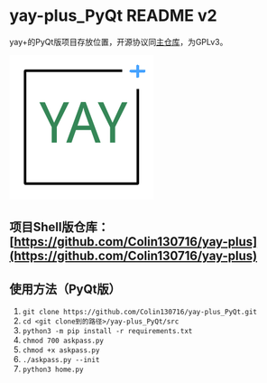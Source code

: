 # yay-plus_PyQt README v2

yay+的PyQt版项目存放位置，开源协议同[主仓库](https://github.com/Colin130716/yay-plus)，为GPLv3。

![icon](https://github.com/Colin130716/yay-plus_PyQt/blob/master/icons/256x256.png)

## 项目Shell版仓库：[https://github.com/Colin130716/yay-plus](https://github.com/Colin130716/yay-plus)

## 使用方法（PyQt版）

1. ``git clone https://github.com/Colin130716/yay-plus_PyQt.git``
2. ``cd <git clone到的路径>/yay-plus_PyQt/src``
3. ``python3 -m pip install -r requirements.txt``
4. ``chmod 700 askpass.py``
5. ``chmod +x askpass.py``
6. ``./askpass.py --init``
7. ``python3 home.py``
